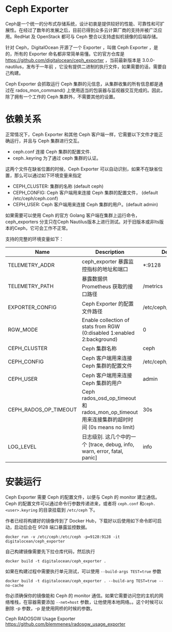 # Ceph Exporter

Ceph是一个统一的分布式存储系统，设计初衷是提供较好的性能、可靠性和可扩展性。在经过了数年的发展之后，目前已得到众多云计算厂商的支持并被广泛应用。RedHat 及 OpenStack 都可与 Ceph 整合以支持虚拟机镜像的后端存储。

针对 Ceph，DigitalOcean 开源了一个 Exporter ，叫做 Ceph Exporter ，是的，所有的 Exporter 命名都非常简单易懂。它的官方仓库是  https://github.com/digitalocean/ceph_exporter ，当前最新版本是 3.0.0-nautilus，发布于一年前 ，它没有提供二进制的执行文件，如果需要的话，需要自己构建。

Ceph Exporter 会抓取运行 Ceph 集群的元信息，从集群收集的所有信息都是通过在 rados_mon_command() 上使用适当的包装器与监视器交互完成的。因此，除了拥有一个工作的 Ceph 集群外，不需要其他的设置。


# 依赖关系
正常情况下，Ceph Exporter 和其他 Ceph 客户端一样，它需要以下文件才能正确运行，并且与 Ceph 集群进行交互。

* ceph.conf 连接 Ceph 集群的配置文件.
* ceph.<user>.keyring 为了通过 ceph 集群的认证。

这两个文件在缺省位置的时候，Ceph Exporter 可以自动识别，如果不在缺省位置，那么可以通过如下环境变量来指定

* CEPH_CLUSTER: 集群的名称 (default ceph)
* CEPH_CONFIG: Ceph 客户端用来连接 Ceph 集群的配置文件，
(default /etc/ceph/ceph.conf)
* CEPH_USER: Ceph 客户端用来连接 Ceph 集群的用户。(default admin)

如果需要可以使用 Ceph 的官方 Golang 客户端在集群上运行命令，ceph_exporters 分支只在Ceph Nautilus版本上进行测试。对于旧版本或非lts版本的Ceph，它可会工作不正常。

支持的完整的环境变量如下：

|Name	|Description	|Default|
| ---- | ---- | ---- |
TELEMETRY_ADDR	|ceph_exporter 暴露监控指标的地址和端口	|*:9128
TELEMETRY_PATH	|暴露数据供 Prometheus 获取的接口路径	|/metrics
EXPORTER_CONFIG	|Ceph Exporter 的配置文件路径	|/etc/ceph/exporter.yml
RGW_MODE	|Enable collection of stats from RGW (0:disabled 1:enabled 2:background)	|0
CEPH_CLUSTER	|Ceph 集群名称	|ceph
CEPH_CONFIG	|Ceph 客户端用来连接 Ceph 集群的配置文件	|/etc/ceph/ceph.conf
CEPH_USER	| Ceph 客户端用来连接 Ceph 集群的用户	|admin
CEPH_RADOS_OP_TIMEOUT	|Ceph rados_osd_op_timeout 和 rados_mon_op_timeout 用来连接集群的超时时间  (0s means no limit) 	|30s
LOG_LEVEL	|日志级别. 这几个中的一个 [trace, debug, info, warn, error, fatal, panic]	|info


# 安装运行


Ceph Exporter 需要 Ceph 的配置文件，以便与 Ceph 的 monitor 建立通信。Ceph 的配置文件可以通过命令行参数传递进来，或者将 `ceph.conf` 和`ceph.<user>.keyring` 的目录挂载到 `/etc/ceph` 下。

作者已经将构建好的镜像传到了 Docker Hub，下载好以后使用如下命令即可启动，启动后会在 9128 端口暴露监控数据。

```
docker run -v /etc/ceph:/etc/ceph -p=9128:9128 -it digitalocean/ceph_exporter
```

自己构建镜像需要先下拉仓库代码，然后执行 

```
docker build -t digitalocean/ceph_exporter .
```

如果在构建过程中需要执行单元测试，可以使用 `--build-args TEST=true` 参数

```
docker build -t digitalocean/ceph_exporter . --build-arg TEST=true --no-cache
```

你必须确保你的镜像能和 Ceph 的 monitor 通信。如果它需要访问您的主机的网络堆栈，在容器需要添加 `--net=host` 参数，让他使用本地网络。。这个时候可以删除 -p 参数，-p 是使用网桥的时候的参数。




Ceph RADOSGW Usage Exporter
https://github.com/blemmenes/radosgw_usage_exporter



